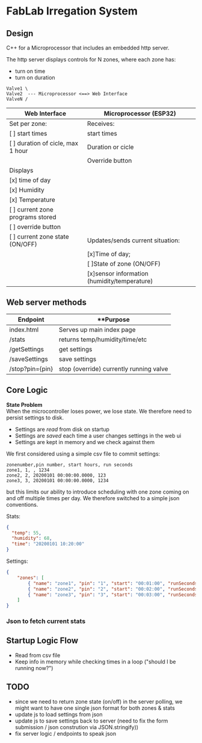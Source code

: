 # FabLab Irregation System

## Design

C++ for a Microprocessor that includes an embedded http server.

The http server displays controls for N zones, where each zone has:

- turn on time
- turn on duration

```
Valve1 \
Valve2  --- Microprocessor <==> Web Interface  
ValveN /
```


| **Web Interface**                 | **Microprocessor** (ESP32)                   |
|-----------------------------------|----------------------------------------------|
| Set per zone:                     | Receives:                                    |
| [ ] start times                   | start times                                  |
| [ ] duration of cicle, max 1 hour | Duration or cicle                            |
|                                   | Override button                              |
| Displays                          |                                              |
| [x] time of day                   |                                              |
| [x] Humidity                      |                                              |
| [x] Temperature                   |                                              |
| [ ] current zone programs stored  |                                              |
| [ ] override button               |                                              |
| [ ] current zone state  (ON/OFF)  | Updates/sends current situation:             |
|                                   | [x]Time of day;                              |
|                                   | [ ]State of zone (ON/OFF)                    |
|                                   | [x]sensor information (humidity/temperature) |


## Web server methods

| **Endpoint**    | **Purpose                               |
|-----------------|-----------------------------------------|
| index.html      | Serves up main index page               |
| /stats          | returns temp/humidity/time/etc          |
| /getSettings    | get settings                            |
| /saveSettings   | save settings                           |
| /stop?pin={pin} | stop (override) currently running valve |

## Core Logic

**State Problem**  
When the microcontroller loses power, we lose state. We therefore need to persist settings to disk.

- Settings are *read* from disk on startup
- Settings are *saved* each time a user changes settings in the web ui
- Settings are kept in memory and we check against them

We first considered using a simple csv file to commit settings:

```csv
zonenumber,pin number, start hours, run seconds
zone1, 1, , 1234
zone2, 2, 20200101 00:00:00.0000, 123
zone3, 3, 20200101 00:00:00.0000, 1234
```

but this limits our ability to introduce scheduling with one zone coming on and off multiple times per day.
We therefore switched to a simple json conventions.

Stats:

```json
{
  "temp": 55,
  "humidity": 68,
  "time": "20200101 10:20:00"
}
```

Settings: 

```json
{
    "zones": [
        { "name": "zone1", "pin": "1", "start": "00:01:00", "runSeconds": 3000 }, 
        { "name": "zone2", "pin": "2", "start": "00:02:00", "runSeconds": 4000 }, 
        { "name": "zone3", "pin": "3", "start": "00:03:00", "runSeconds": 5000 }
    ]
}
```

### Json to fetch current stats

## Startup Logic Flow

- Read from csv file 
- Keep info in memory while checking times in a loop ("should I be running now?") 


## TODO

- since we need to return zone state (on/off) in the server polling, we might want to have one single
    json format for both zones & stats 
- update js to load settings from json 
- update js to save settings back to server (need to fix the form submission / json constrution via JSON.stringify))
- fix server logic / endpoints to speak json


